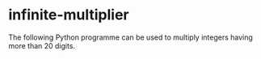 # infinite-multiplier
The following Python programme can be used to multiply integers having more than 20 digits.
